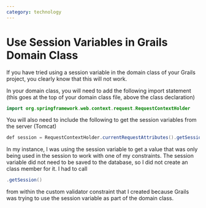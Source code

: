 ```yaml
---
category: technology
---
```

# Use Session Variables in Grails Domain Class

If you have tried using a session variable in the domain class of your Grails project, you clearly know that this will not work. 

In your domain class, you will need to add the following import statement (this goes at the top of your domain class file, above the class declaration)

```java
import org.springframework.web.context.request.RequestContextHolder 
```

You will also need to include the following to get the session variables from the server (Tomcat)

```java
def session = RequestContextHolder.currentRequestAttributes().getSession() 
```

In my instance, I was using the session variable to get a value that was only being used
in the session to work with one of my constraints. The session variable did not need to
be saved to the database, so I did not create an class member for it.  I had to call 
```java
.getSession()
``` 
from within the custom validator constraint that I created because Grails was trying to 
use the session variable as part of the domain class.


